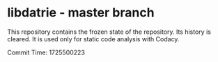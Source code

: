 # libdatrie - master branch

This repository contains the frozen state of the repository.
Its history is cleared. It is used only for static code
analysis with Codacy.

Commit Time: 1725500223